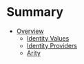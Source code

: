 # Summary

* [Overview](overview.md)
  * [Identity Values](overview.md#idval)
  * [Identity Providers](overview.md#idprov)
  * [Arity](overview.md#arity)
  